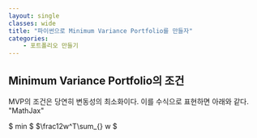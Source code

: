 ```yaml
---
layout: single
classes: wide
title: "파이썬으로 Minimum Variance Portfolio를 만들자"
categories:
    - 포트폴리오 만들기
---
```


## Minimum Variance Portfolio의 조건
MVP의 조건은 당연히 변동성의 최소화이다. 이를 수식으로 표현하면 아래와 같다. "MathJax"

$ min $  $\frac12w^T\sum_{} w $
